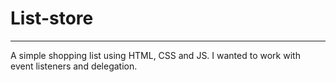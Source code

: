 # List-store
--------------

A simple shopping list using HTML, CSS and JS.
I wanted to work with event listeners and delegation.
